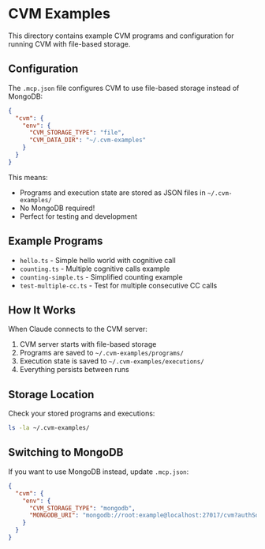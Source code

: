 # CVM Examples

This directory contains example CVM programs and configuration for running CVM with file-based storage.

## Configuration

The `.mcp.json` file configures CVM to use file-based storage instead of MongoDB:

```json
{
  "cvm": {
    "env": {
      "CVM_STORAGE_TYPE": "file",
      "CVM_DATA_DIR": "~/.cvm-examples"
    }
  }
}
```

This means:
- Programs and execution state are stored as JSON files in `~/.cvm-examples/`
- No MongoDB required!
- Perfect for testing and development

## Example Programs

- `hello.ts` - Simple hello world with cognitive call
- `counting.ts` - Multiple cognitive calls example
- `counting-simple.ts` - Simplified counting example
- `test-multiple-cc.ts` - Test for multiple consecutive CC calls

## How It Works

When Claude connects to the CVM server:
1. CVM server starts with file-based storage
2. Programs are saved to `~/.cvm-examples/programs/`
3. Execution state is saved to `~/.cvm-examples/executions/`
4. Everything persists between runs

## Storage Location

Check your stored programs and executions:
```bash
ls -la ~/.cvm-examples/
```

## Switching to MongoDB

If you want to use MongoDB instead, update `.mcp.json`:
```json
{
  "cvm": {
    "env": {
      "CVM_STORAGE_TYPE": "mongodb",
      "MONGODB_URI": "mongodb://root:example@localhost:27017/cvm?authSource=admin"
    }
  }
}
```